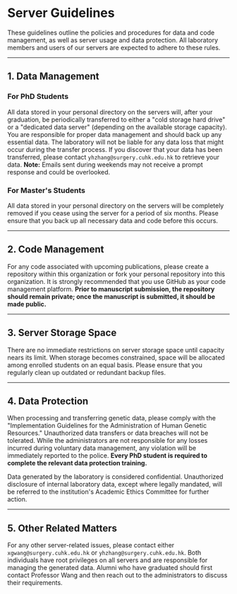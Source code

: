 
# Server Guidelines

These guidelines outline the policies and procedures for data and code management, as well as server usage and data protection. All laboratory members and users of our servers are expected to adhere to these rules.

---

## 1. Data Management

### For PhD Students
All data stored in your personal directory on the servers will, after your graduation, be periodically transferred to either a "cold storage hard drive" or a "dedicated data server" (depending on the available storage capacity). You are responsible for proper data management and should back up any essential data. The laboratory will not be liable for any data loss that might occur during the transfer process. If you discover that your data has been transferred, please contact `yhzhang@surgery.cuhk.edu.hk` to retrieve your data. **Note:** Emails sent during weekends may not receive a prompt response and could be overlooked.

### For Master's Students
All data stored in your personal directory on the servers will be completely removed if you cease using the server for a period of six months. Please ensure that you back up all necessary data and code before this occurs.

---

## 2. Code Management

For any code associated with upcoming publications, please create a repository within this organization or fork your personal repository into this organization. It is strongly recommended that you use GitHub as your code management platform. **Prior to manuscript submission, the repository should remain private; once the manuscript is submitted, it should be made public.**

---

## 3. Server Storage Space

There are no immediate restrictions on server storage space until capacity nears its limit. When storage becomes constrained, space will be allocated among enrolled students on an equal basis. Please ensure that you regularly clean up outdated or redundant backup files.

---

## 4. Data Protection

When processing and transferring genetic data, please comply with the "Implementation Guidelines for the Administration of Human Genetic Resources." Unauthorized data transfers or data breaches will not be tolerated. While the administrators are not responsible for any losses incurred during voluntary data management, any violation will be immediately reported to the police. **Every PhD student is required to complete the relevant data protection training.**

Data generated by the laboratory is considered confidential. Unauthorized disclosure of internal laboratory data, except where legally mandated, will be referred to the institution's Academic Ethics Committee for further action.

---

## 5. Other Related Matters

For any other server-related issues, please contact either `xgwang@surgery.cuhk.edu.hk` or `yhzhang@surgery.cuhk.edu.hk`. Both individuals have root privileges on all servers and are responsible for managing the generated data. Alumni who have graduated should first contact Professor Wang and then reach out to the administrators to discuss their requirements.
